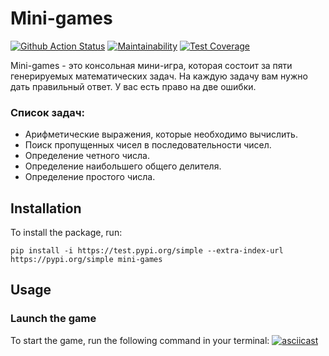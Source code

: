 # Mini-games

[![Github Action Status](https://github.com/MichaelFed68/mini-games/actions/workflows/github_actions.yml/badge.svg?branch=main)](https://github.com/MichaelFed68/mini-games/actions)
[![Maintainability](https://api.codeclimate.com/v1/badges/2241b8e2dfb7d0a2197e/maintainability)](https://codeclimate.com/github/MichaelFed68/mini-games/maintainability)
[![Test Coverage](https://api.codeclimate.com/v1/badges/2241b8e2dfb7d0a2197e/test_coverage)](https://codeclimate.com/github/MichaelFed68/mini-games/test_coverage)

Mini-games - это консольная мини-игра, которая состоит за пяти генерируемых математических задач. На каждую задачу вам нужно дать правильный ответ. У вас есть право на две ошибки.

### Список задач:
- Арифметические выражения, которые необходимо вычислить.
- Поиск пропущенных чисел в последовательности чисел.
- Определение четного числа.
- Определение наибольшего общего делителя.
- Определение простого числа.

## Installation

To install the package, run:

    pip install -i https://test.pypi.org/simple --extra-index-url https://pypi.org/simple mini-games

## Usage

### Launch the game
To start the game, run the following command in your terminal:
[![asciicast](https://asciinema.org/a/o6pyR19dri0t7z98x1DVWnmir.svg)](https://asciinema.org/a/o6pyR19dri0t7z98x1DVWnmir)